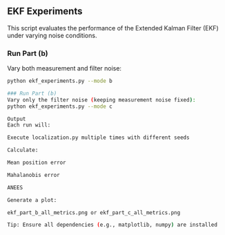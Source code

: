 ## EKF Experiments

This script evaluates the performance of the Extended Kalman Filter (EKF) under varying noise conditions.

### Run Part (b)

Vary both measurement and filter noise:

```bash
python ekf_experiments.py --mode b

### Run Part (b)
Vary only the filter noise (keeping measurement noise fixed):
python ekf_experiments.py --mode c

Output
Each run will:

Execute localization.py multiple times with different seeds

Calculate:

Mean position error

Mahalanobis error

ANEES

Generate a plot:

ekf_part_b_all_metrics.png or ekf_part_c_all_metrics.png

Tip: Ensure all dependencies (e.g., matplotlib, numpy) are installed
```
